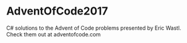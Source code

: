 # AdventOfCode2017
C# solutions to the Advent of Code problems presented by Eric Wastl. Check them out at adventofcode.com
